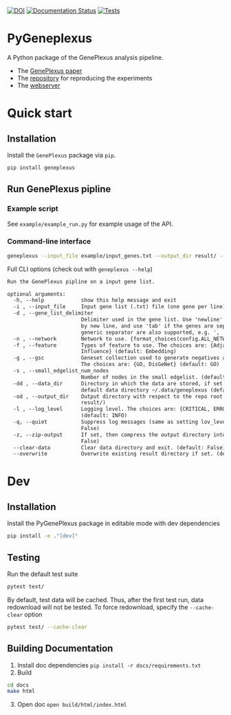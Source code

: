 [![DOI](https://zenodo.org/badge/DOI/10.5281/zenodo.6383205.svg)](https://doi.org/10.5281/zenodo.6383205)
[![Documentation Status](https://readthedocs.org/projects/pygeneplexus/badge/?version=main)](https://pygeneplexus.readthedocs.io/en/main/?badge=main)
[![Tests](https://github.com/krishnanlab/PyGenePlexus/actions/workflows/tests.yml/badge.svg)](https://github.com/krishnanlab/PyGenePlexus/actions/workflows/tests.yml)

# PyGeneplexus

A Python package of the GenePlexus analysis pipeline.

* The [GenePlexus paper](https://academic.oup.com/bioinformatics/article/36/11/3457/5780279)
* The [repository](https://github.com/krishnanlab/GenePlexus) for reproducing the experiments
* The [webserver](https://www.geneplexus.net/)

# Quick start

## Installation

Install the ``GenePlexus`` package via ``pip``.

```bash
pip install geneplexus
```

## Run GenePlexus pipline

### Example script

See `example/example_run.py` for example usage of the API.

### Command-line interface

```bash
geneplexus --input_file example/input_genes.txt --output_dir result/ --data_dir data/
```

Full CLI options (check out with ``geneplexus --help``)

```txt
Run the GenePlexus pipline on a input gene list.

optional arguments:
  -h, --help            show this help message and exit
  -i , --input_file     Input gene list (.txt) file (one gene per line). (default: None)
  -d , --gene_list_delimiter
                        Delimiter used in the gene list. Use 'newline' if the genes are separated
                        by new line, and use 'tab' if the genes are seperate by tabs. Other
                        generic separator are also supported, e.g. ', '. (default: newline)
  -n , --network        Network to use. {format_choices(config.ALL_NETWORKS)} (default: BioGRID)
  -f , --feature        Types of feature to use. The choices are: {Adjacency, Embedding,
                        Influence} (default: Embedding)
  -g , --gsc            Geneset collection used to generate negatives and the modelsimilarities.
                        The choices are: {GO, DisGeNet} (default: GO)
  -s , --small_edgelist_num_nodes
                        Number of nodes in the small edgelist. (default: 50)
  -dd , --data_dir      Directory in which the data are stored, if set to None, then use the
                        default data directory ~/.data/geneplexus (default: None)
  -od , --output_dir    Output directory with respect to the repo root directory. (default:
                        result/)
  -l , --log_level      Logging level. The choices are: {CRITICAL, ERROR, WARNING, INFO, DEBUG}
                        (default: INFO)
  -q, --quiet           Suppress log messages (same as setting lov_level to CRITICAL). (default:
                        False)
  -z, --zip-output      If set, then compress the output directory into a Zip file. (default:
                        False)
  --clear-data          Clear data directory and exit. (default: False)
  --overwrite           Overwrite existing result directory if set. (default: False)
```

# Dev

## Installation

Install the PyGenePlexus package in editable mode with dev dependencies

```bash
pip install -e ."[dev]"
```

## Testing

Run the default test suite

```bash
pytest test/
```

By default, test data will be cached. Thus, after the first test run, data redownload will not be tested. To force redownload, specify the ``--cache-clear`` option

```bash
pytest test/ --cache-clear
```

## Building Documentation

1. Install doc dependencies ``pip install -r docs/requirements.txt``
2. Build
```bash
cd docs
make html
```
3. Open doc ``open build/html/index.html``
